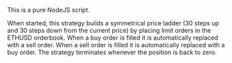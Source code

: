 This is a pure NodeJS script.

When started, this strategy builds a symmetrical price ladder (30 steps up and 30 steps down from the current price)
by placing limit orders in the ETHUSD orderbook. When a buy order is filled it is automatically replaced with a sell order.
When a sell order is filled it is automatically replaced with a buy order. The strategy terminates whenever the position
is back to zero.
